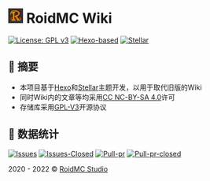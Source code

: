 # <img alt="RoidMC-Wiki" width="30" src="https://raw.githubusercontent.com/RoidMC/wiki/main/source/wiki_assets/logo.jpg" /> RoidMC Wiki

[![License: GPL v3](https://img.shields.io/badge/License-GPL%20v3-blue.svg?style=flat-square)](https://github.com/RoidMC/wiki/blob/main/LICENSE)
[![Hexo-based](https://img.shields.io/badge/-Hexo-gray?style=flat-square&logo=Hexo)](https://hexo.io)
[![Stellar](https://img.shields.io/badge/Stellar_Theme-gray?style=flat-square&logo=Github)](https://github.com/xaoxuu/hexo-theme-stellar)

## 💬 摘要

* 本项目基于[Hexo](https://hexo.io)和[Stellar](https://github.com/xaoxuu/hexo-theme-stellar)主题开发，以用于取代旧版的Wiki
* 同时Wiki内的文章等均采用[CC NC-BY-SA 4.0](https://creativecommons.org/licenses/by-nc-sa/4.0/)许可
* 存储库采用[GPL-V3](https://github.com/RoidMC/wiki/blob/main/LICENSE)开源协议

🎨  数据统计
---

[![Issues](https://img.shields.io/github/issues/RoidMC/wiki?style=flat-square)](https://github.com/RoidMC/wiki/issues)
[![Issues-Closed](https://img.shields.io/github/issues-closed/RoidMC/wiki?style=flat-square)](https://github.com/RoidMC/wiki/issues?q=is%3Aissue+is%3Aclosed)
[![Pull-pr](https://img.shields.io/github/issues-pr/RoidMC/wiki?style=flat-square)](https://github.com/RoidMC/wiki/pulls)
[![Pull-pr-closed](https://img.shields.io/github/issues-pr-closed/RoidMC/wiki?style=flat-square)](https://github.com/RoidMC/wiki/pulls?q=is%3Apr+is%3Aclosed)

2020 - 2022 © [RoidMC Studio](https://www.roidmc.com) 
